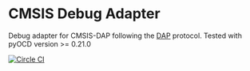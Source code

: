 # CMSIS Debug Adapter
Debug adapter for CMSIS-DAP following the [DAP](https://microsoft.github.io/debug-adapter-protocol/) protocol. Tested with pyOCD version >= 0.21.0

[![Circle CI](https://circleci.com/gh/ARMmbed/cmsis-debug-adapter.svg?style=shield&circle-token=009be80a85ce2c84d887c23011fa9ea66953bec8)](https://circleci.com/gh/ARMmbed/cmsis-debug-adapter/)
